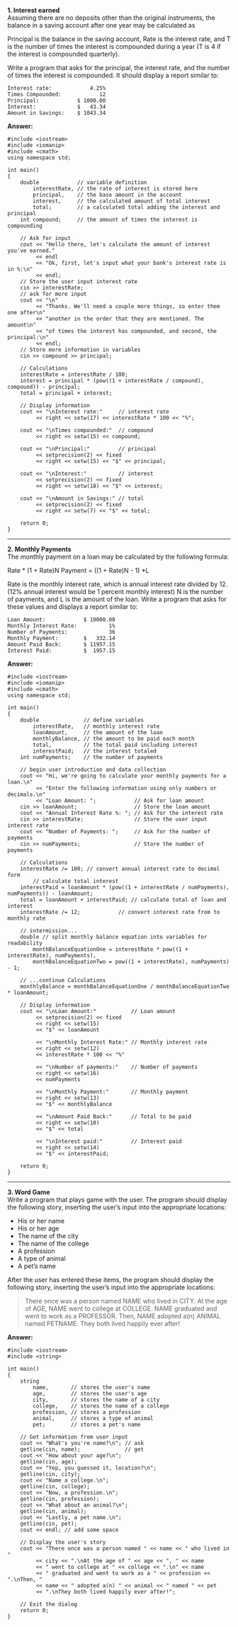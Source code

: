 **1\. Interest earned**  
Assuming there are no deposits other than the original instruments, the balance in a saving account after one year may be calculated as


Principal  is the balance in the saving account, Rate is the interest rate, and T is the number of times the interest is compounded during a year (T is 4 if the interest is compounded quarterly).

Write a program that asks for the principal, the interest rate, and the number of times the interest is compounded. It should display a report similar to:

```
Interest rate:		      4.25%  
Times Compounded:		     12  
Principal:            $ 1000.00  
Interest:             $   43.34  
Amount in Savings:	  $ 1043.34
```

**Answer:**

```
#include <iostream>
#include <iomanip>
#include <cmath>
using namespace std;

int main()
{
	double            // variable definition
	    interestRate, // the rate of interest is stored here
	    principal,    // the base amount in the account
	    interest,     // the calculated amount of total interest
	    total;        // a calculated total adding the interest and principal
	int compound;     // the amount of times the interest is compounding
	
	// Ask for input
	cout << "Hello there, let's calculate the amount of interest you've earned."
	     << endl
	     << "Ok, first, let's input what your bank's interest rate is in %:\n"
	     << endl;
	// Store the user input interest rate
	cin >> interestRate;
	// ask for more input
	cout << "\n"
	     << "Thanks. We'll need a couple more things, so enter them one after\n"
	     << "another in the order that they are mentioned. The amount\n"
	     << "of times the interest has compounded, and second, the principal:\n"
	     << endl;
	// Store more information in variables
	cin >> compound >> principal;

	// Calculations
	interestRate = interestRate / 100;
	interest = principal * (pow((1 + interestRate / compound), compound)) - principal;
	total = principal + interest;

	// Display information
	cout << "\nInterest rate:"     // interest rate
	     << right << setw(17) << interestRate * 100 << "%";

	cout << "\nTimes compounded:"  // compound
	     << right << setw(15) << compound;

	cout << "\nPrincipal:"         // principal
	     << setprecision(2) << fixed
	     << right << setw(15) << "$" << principal;

	cout << "\nInterest:"          // interest
	     << setprecision(2) << fixed
	     << right << setw(18) << "$" << interest;

	cout << "\nAmount in Savings:" // total
	     << setprecision(2) << fixed
	     << right << setw(7) << "$" << total;

	return 0;
}
```
___

**2\. Monthly Payments**  
The monthly payment on a loan may be calculated by the following formula:

Rate * (1 + Rate)N Payment = ((1 + Rate)N - 1) *L

Rate is the monthly interest rate, which is annual interest rate divided by 12. (12% annual interest would be 1 percent monthly interest) N is the number of payments, and L is the amount of the loan. Write a program that asks for these values and displays a report similar to:

```
Loan Amount:	        $ 10000.00  
Monthly Interest Rate:		    1%  
Number of Payments:			    36  
Monthly Payment:		$   332.14  
Amount Paid Back:		$ 11957.15  
Interest Paid:          $  1957.15
```

**Answer:**

```
#include <iostream>
#include <iomanip>
#include <cmath>
using namespace std;

int main()
{
    double              // define variables
        interestRate,   // monthly interest rate
        loanAmount,     // the amount of the loan
        monthlyBalance, // the amount to be paid each month
        total,          // the total paid including interest
        interestPaid;   // the interest totaled
    int numPayments;    // the number of payments

    // begin user introduction and data collection
    cout << "Hi, we're going to calculate your monthly payments for a loan.\n"
         << "Enter the following information using only numbers or decimals.\n"
         << "Loan Amount: ";            // Ask for loan amount
    cin >> loanAmount;                  // Store the loan amount
    cout << "Annual Interest Rate %: "; // Ask for the interest rate
    cin >> interestRate;                // Store the user input interest rate
    cout << "Number of Payments: ";     // Ask for the number of payments
    cin >> numPayments;                 // Store the number of payments

    // Calculations
    interestRate /= 100; // convert annual interest rate to decimal form
        // calculate total interest
    interestPaid = loanAmount * (pow((1 + interestRate / numPayments), numPayments)) - loanAmount;
    total = loanAmount + interestPaid; // calculate total of loan and interest
    interestRate /= 12;            // convert interest rate from to monthly rate

    // intermission...
    double // split monthly balance equation into variables for readability
        monthBalanceEquationOne = interestRate * pow((1 + interestRate), numPayments),
        monthBalanceEquationTwo = pow((1 + interestRate), numPayments) - 1;

    // ...continue Calculations
    monthlyBalance = monthBalanceEquationOne / monthBalanceEquationTwo * loanAmount;

    // Display information
    cout << "\nLoan Amount:"           // Loan amount
         << setprecision(2) << fixed
         << right << setw(15)
         << "$" << loanAmount

         << "\nMonthly Interest Rate:" // Monthly interest rate
         << right << setw(12)
         << interestRate * 100 << "%"

         << "\nNumber of payments:"    // Number of payments
         << right << setw(16)
         << numPayments

         << "\nMonthly Payment:"       // Monthly payment
         << right << setw(13)
         << "$" << monthlyBalance

         << "\nAmount Paid Back:"      // Total to be paid
         << right << setw(10)
         << "$" << total

         << "\nInterest paid:"         // Interest paid
         << right << setw(14)
         << "$" << interestPaid;

    return 0;
}
```
___

**3\. Word Game**  
Write a program that plays game with the user. The program should display the following story, inserting the user’s input into the appropriate locations:

- His or her name
- His or her age
- The name of the city
- The name of the college
- A profession
- A type of animal
- A pet’s name

After the user has entered these items, the program should display the following story, inserting the user’s input into the appropriate locations:

> There once was a person named NAME who lived in CITY. At the age of AGE, NAME went to college at COLLEGE. NAME graduated and went to work as a PROFESSOR. Then, NAME adopted a(n) ANIMAL named PETNAME. They both lived happily ever after!

**Answer:**

```
#include <iostream>
#include <string>

int main()
{
    string
        name,       // stores the user's name
        age,        // stores the user's age
        city,       // stores the name of a city
        college,    // stores the name of a college
        profession, // stores a profession
        animal,     // stores a type of animal
        pet;        // stores a pet's name

    // Get information from user input
    cout << "What's you're name?\n"; // ask
    getline(cin, name);              // get
    cout << "How about your age?\n";
    getline(cin, age);
    cout << "Yep, you guessed it, location?\n";
    getline(cin, city);
    cout << "Name a college.\n";
    getline(cin, college);
    cout << "Now, a profession.\n";
    getline(cin, profession);
    cout << "What about an animal?\n";
    getline(cin, animal);
    cout << "Lastly, a pet name.\n";
    getline(cin, pet);
    cout << endl; // add some space

    // Display the user's story
    cout << "There once was a person named " << name << " who lived in "
         << city << ".\nAt the age of " << age << ", " << name
         << " went to college at " << college << ".\n" << name
         << " graduated and went to work as a " << profession << ".\nThen, "
         << name << " adopted a(n) " << animal << " named " << pet
         << ".\nThey both lived happily ever after!";

    // Exit the dialog
    return 0;
}
```
